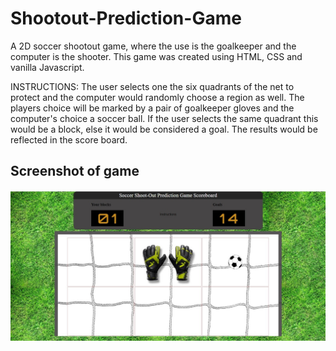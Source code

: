 # Shootout-Prediction-Game

A 2D soccer shootout game, where the use is the goalkeeper and the computer is the shooter.
This game was created using HTML, CSS and vanilla Javascript.

INSTRUCTIONS: The user selects one the six quadrants of the net to protect and
the computer would randomly choose a region as well. The players choice will be marked by
a pair of goalkeeper gloves and the computer's choice a soccer ball. If the user selects the
same quadrant this would be a block, else it would be considered a goal. The results would
be reflected in the score board.

## Screenshot of game

![Game Screenshot](images/gameScreenShot.jpg)
